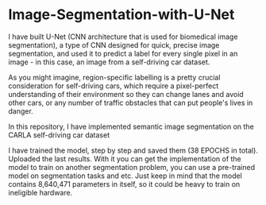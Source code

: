 # Image-Segmentation-with-U-Net


I have built U-Net (CNN architecture that is used for biomedical image segmentation), a type of CNN designed for quick, precise image segmentation, and used it to predict a label for every single pixel in an image - in this case, an image from a self-driving car dataset.

As you might imagine, region-specific labelling is a pretty crucial consideration for self-driving cars, which require a pixel-perfect understanding of their environment so they can change lanes and avoid other cars, or any number of traffic obstacles that can put people's lives in danger.

In this repository, I have implemented semantic image segmentation on the CARLA self-driving car dataset

I have trained the model, step by step and saved them (38 EPOCHS in total). Uploaded the last results. With it you can get the implementation of the model to train on another segmentation problem, you can use a pre-trained model on segmentation tasks and etc. Just keep in mind that the model contains 8,640,471 parameters in itself, so it could be heavy to train on ineligible hardware.

